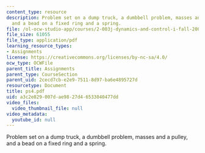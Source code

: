 ```yaml
---
content_type: resource
description: Problem set on a dump truck, a dumbbell problem, masses and a pulley,
  and a bead on a fixed ring and a spring.
file: /ol-ocw-studio-app/courses/2-003j-dynamics-and-control-i-fall-2007/a3c2e829007dae9827d46533040477dd_ps4.pdf
file_size: 61055
file_type: application/pdf
learning_resource_types:
- Assignments
license: https://creativecommons.org/licenses/by-nc-sa/4.0/
ocw_type: OCWFile
parent_title: Assignments
parent_type: CourseSection
parent_uid: 2cecd7cb-e2e9-7511-8d97-ba6e4895727d
resourcetype: Document
title: ps4.pdf
uid: a3c2e829-007d-ae98-27d4-6533040477dd
video_files:
  video_thumbnail_file: null
video_metadata:
  youtube_id: null
---
```

Problem set on a dump truck, a dumbbell problem, masses and a pulley, and a bead on a fixed ring and a spring.